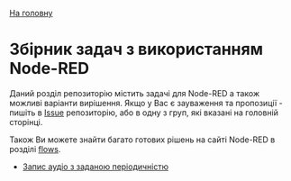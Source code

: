 [На головну](../README.md)

# Збірник задач з використанням Node-RED

Даний розділ репозиторію містить задачі для Node-RED а також можливі варіанти вирішення. Якщо у Вас є зауваження та пропозиції - пишіть в [Issue](https://github.com/pupenasan/NodeREDGuidUKR/issues) репозиторію, або в одну з груп, які вказані на головній сторінці.

Також Ви можете знайти багато готових рішень на сайті Node-RED  в розділі [flows](https://flows.nodered.org/search?type=flow).

- [Запис аудіо з заданою періодичністю](audiorecord.md)